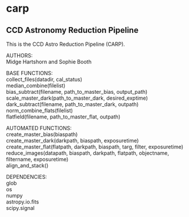 # carp
## CCD Astronomy Reduction Pipeline

This is the CCD Astro Reduction Pipeline (CARP).

AUTHORS:  
    Midge Hartshorn and Sophie Booth

BASE FUNCTIONS:  
    collect_files(datadir, cal_status)  
    median_combine(filelist)  
    bias_subtract(filename, path_to_master_bias, output_path)  
    scale_master_dark(path_to_master_dark, desired_exptime)  
    dark_subtract(filename, path_to_master_dark, outpath)  
    norm_combine_flats(filelist)  
    flatfield(filename, path_to_master_flat, outpath)  
    
AUTOMATED FUNCTIONS:  
    create_master_bias(biaspath)  
    create_master_dark(darkpath, biaspath, exposuretime)  
    create_master_flat(flatpath, darkpath, biaspath, targ, filter, exposuretime)  
    reduce_images(datapath, biaspath, darkpath, flatpath, objectname, filtername, exposuretime)  
    align_and_stack()  

DEPENDENCIES:  
    glob  
    os  
    numpy  
    astropy.io.fits  
    scipy.signal  
